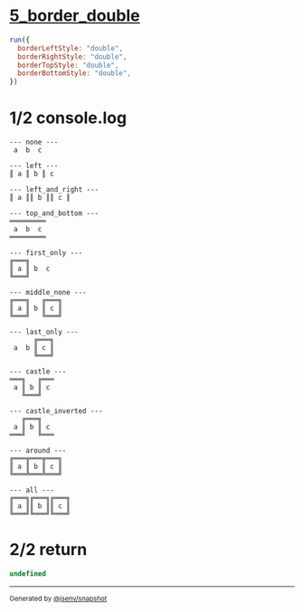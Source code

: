 # [5_border_double](../../table_3_cells_same_row.test.mjs#L161)

```js
run({
  borderLeftStyle: "double",
  borderRightStyle: "double",
  borderTopStyle: "double",
  borderBottomStyle: "double",
})
```

# 1/2 console.log

```console
--- none ---
 a  b  c 

--- left ---
║ a ║ b ║ c 

--- left_and_right ---
║ a ║║ b ║║ c ║

--- top_and_bottom ---
═════════
 a  b  c 
═════════

--- first_only ---
╔═══╗      
║ a ║ b  c 
╚═══╝      

--- middle_none ---
╔═══╗   ╔═══╗
║ a ║ b ║ c ║
╚═══╝   ╚═══╝

--- last_only ---
      ╔═══╗
 a  b ║ c ║
      ╚═══╝

--- castle ---
═══╗   ╔═══
 a ║ b ║ c 
   ╚═══╝   

--- castle_inverted ---
   ╔═══╗   
 a ║ b ║ c 
═══╝   ╚═══

--- around ---
╔═══╦═══╦═══╗
║ a ║ b ║ c ║
╚═══╩═══╩═══╝

--- all ---
╔═══╗╔═══╗╔═══╗
║ a ║║ b ║║ c ║
╚═══╝╚═══╝╚═══╝

```

# 2/2 return

```js
undefined
```

---

<sub>
  Generated by <a href="https://github.com/jsenv/core/tree/main/packages/independent/snapshot">@jsenv/snapshot</a>
</sub>

